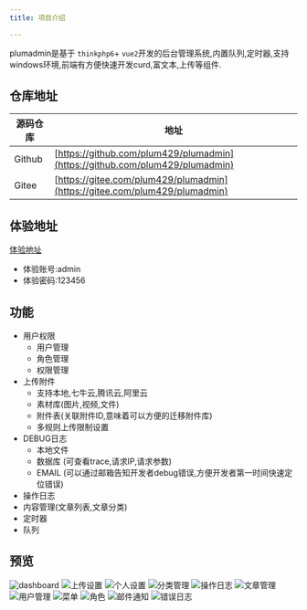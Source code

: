 ```yaml
---
title: 项目介绍

---
```


plumadmin是基于 `thinkphp6`+ `vue2`开发的后台管理系统,内置队列,定时器,支持windows环境,前端有方便快速开发curd,富文本,上传等组件.

## 仓库地址

| 源码仓库   | 地址|
|--------|------------------------------------| 
| Github | [https://github.com/plum429/plumadmin](https://github.com/plum429/plumadmin)|
| Gitee  | [https://gitee.com/plum429/plumadmin](https://gitee.com/plum429/plumadmin) |

## 体验地址

[体验地址](http://preview.plumcloud.top)

* 体验账号:admin
* 体验密码:123456

## 功能
* 用户权限
  * 用户管理
  * 角色管理
  * 权限管理
* 上传附件
  * 支持本地,七牛云,腾讯云,阿里云
  * 素材库(图片,视频,文件)
  * 附件表(关联附件ID,意味着可以方便的迁移附件库)
  * 多规则上传限制设置
* DEBUG日志
  * 本地文件
  * 数据库 (可查看trace,请求IP,请求参数)
  * EMAIL (可以通过邮箱告知开发者debug错误,方便开发者第一时间快速定位错误)
* 操作日志
* 内容管理(文章列表,文章分类)
* 定时器
* 队列

## 预览  
![dashboard](/preview/dashboard.png)
![上传设置](/preview/上传设置.png)
![个人设置](/preview/个人设置.png)
![分类管理](/preview/分类管理.png)
![操作日志](/preview/操作日志.png)
![文章管理](/preview/文章管理.png)
![用户管理](/preview/用户管理.png)
![菜单](/preview/菜单.png)
![角色](/preview/角色.png)
![邮件通知](/preview/邮件通知.png)
![错误日志](/preview/错误日志.png)
